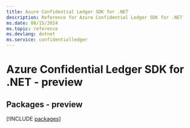 ```yaml
---
title: Azure Confidential Ledger SDK for .NET
description: Reference for Azure Confidential Ledger SDK for .NET
ms.date: 08/15/2024
ms.topic: reference
ms.devlang: dotnet
ms.service: confidentialledger
---
```

# Azure Confidential Ledger SDK for .NET - preview
## Packages - preview
[!INCLUDE [packages](confidential-ledger-index.md)]